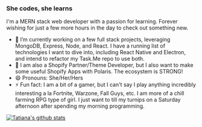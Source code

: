 ### She codes, she learns

I'm a MERN stack web developer with a passion for learning. Forever wishing for just a few more hours in the day to check out something new.

- 🌱 I’m currently working on a few full stack projects, leveraging MongoDB, Express, Node, and React. I have a running list of technologies I want to dive into, including React Native and Electron, and intend to refactor my Task.Me repo to use both. 
- 🛒 I am also a Shopify Partner/Theme Developer, but I also want to make some useful Shopify Apps with Polaris. The ecosystem is STRONG! 
- 😄 Pronouns: She/Her/Hers
- ⚡ Fun fact: I am a bit of a gamer, but I can't say I play anything incredibly interesting a la Fortnite, Warzone, Fall Guys, etc. I am more of a chill farming RPG type of girl. I just want to till my turnips on a Saturday afternoon after spending my morning programming.

[![Tatiana's github stats](https://github-readme-stats.vercel.app/api?username=twalton83&show_icons=true&theme=cobalt)](https://github.com/twalton83/github-readme-stats)

